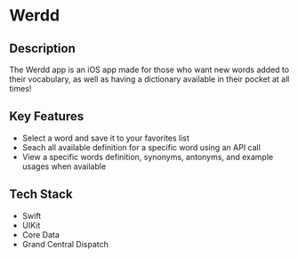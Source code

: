 # Werdd

<h2>Description</h2>
<p>
  The Werdd app is an iOS app made for those who want new words added to their vocabulary, as well as having a dictionary available in their pocket at all times!
</p>
<h2>Key Features</h2>
<ul>
  <li>Select a word and save it to your favorites list</li>
  <li>Seach all available definition for a specific word using an API call</li>
  <li>View a specific words definition, synonyms, antonyms, and example usages when available</li>
</ul>
<h2>Tech Stack</h2>
<ul>
  <li>Swift</li>
  <li>UIKit</li>
  <li>Core Data</li>
  <li>Grand Central Dispatch</li>
</ul>
